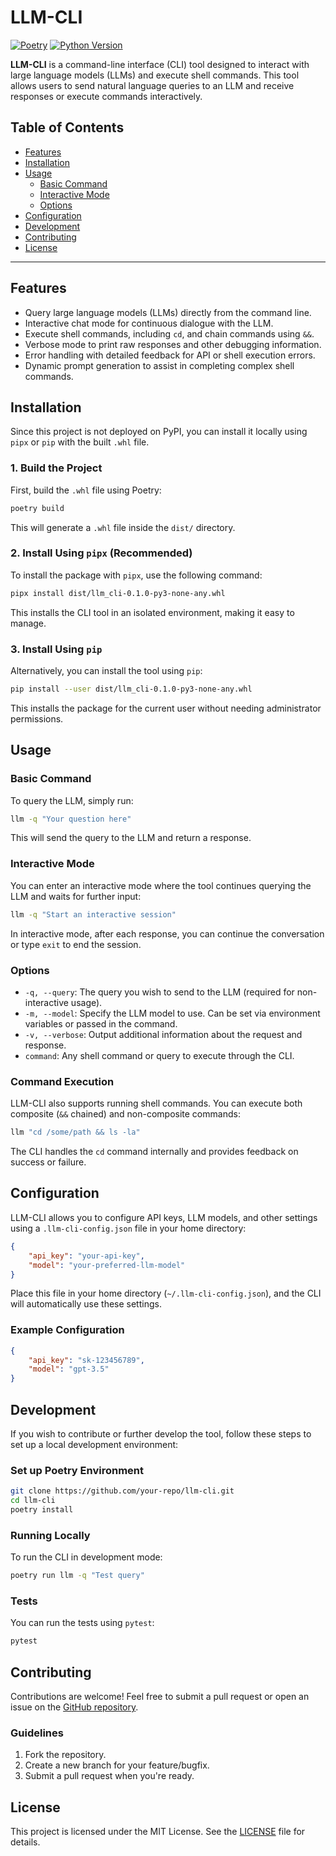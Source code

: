 
# LLM-CLI

[![Poetry](https://img.shields.io/badge/poetry-managed-blue)](https://python-poetry.org/)
[![Python Version](https://img.shields.io/badge/python-3.11%2B-blue)](https://www.python.org/downloads/release/python-3110/)

**LLM-CLI** is a command-line interface (CLI) tool designed to interact with large language models (LLMs) and execute shell commands. This tool allows users to send natural language queries to an LLM and receive responses or execute commands interactively.

## Table of Contents

- [Features](#features)
- [Installation](#installation)
- [Usage](#usage)
  - [Basic Command](#basic-command)
  - [Interactive Mode](#interactive-mode)
  - [Options](#options)
- [Configuration](#configuration)
- [Development](#development)
- [Contributing](#contributing)
- [License](#license)

---

## Features

- Query large language models (LLMs) directly from the command line.
- Interactive chat mode for continuous dialogue with the LLM.
- Execute shell commands, including `cd`, and chain commands using `&&`.
- Verbose mode to print raw responses and other debugging information.
- Error handling with detailed feedback for API or shell execution errors.
- Dynamic prompt generation to assist in completing complex shell commands.

## Installation

Since this project is not deployed on PyPI, you can install it locally using `pipx` or `pip` with the built `.whl` file.

### 1. Build the Project

First, build the `.whl` file using Poetry:

```bash
poetry build
```

This will generate a `.whl` file inside the `dist/` directory.

### 2. Install Using `pipx` (Recommended)

To install the package with `pipx`, use the following command:

```bash
pipx install dist/llm_cli-0.1.0-py3-none-any.whl
```

This installs the CLI tool in an isolated environment, making it easy to manage.

### 3. Install Using `pip`

Alternatively, you can install the tool using `pip`:

```bash
pip install --user dist/llm_cli-0.1.0-py3-none-any.whl
```

This installs the package for the current user without needing administrator permissions.

## Usage

### Basic Command

To query the LLM, simply run:

```bash
llm -q "Your question here"
```

This will send the query to the LLM and return a response.

### Interactive Mode

You can enter an interactive mode where the tool continues querying the LLM and waits for further input:

```bash
llm -q "Start an interactive session"
```

In interactive mode, after each response, you can continue the conversation or type `exit` to end the session.

### Options

- `-q, --query`: The query you wish to send to the LLM (required for non-interactive usage).
- `-m, --model`: Specify the LLM model to use. Can be set via environment variables or passed in the command.
- `-v, --verbose`: Output additional information about the request and response.
- `command`: Any shell command or query to execute through the CLI.

### Command Execution

LLM-CLI also supports running shell commands. You can execute both composite (`&&` chained) and non-composite commands:

```bash
llm "cd /some/path && ls -la"
```

The CLI handles the `cd` command internally and provides feedback on success or failure.

## Configuration

LLM-CLI allows you to configure API keys, LLM models, and other settings using a `.llm-cli-config.json` file in your home directory:

```json
{
    "api_key": "your-api-key",
    "model": "your-preferred-llm-model"
}
```

Place this file in your home directory (`~/.llm-cli-config.json`), and the CLI will automatically use these settings.

### Example Configuration

```json
{
    "api_key": "sk-123456789",
    "model": "gpt-3.5"
}
```

## Development

If you wish to contribute or further develop the tool, follow these steps to set up a local development environment:

### Set up Poetry Environment

```bash
git clone https://github.com/your-repo/llm-cli.git
cd llm-cli
poetry install
```

### Running Locally

To run the CLI in development mode:

```bash
poetry run llm -q "Test query"
```

### Tests

You can run the tests using `pytest`:

```bash
pytest
```

## Contributing

Contributions are welcome! Feel free to submit a pull request or open an issue on the [GitHub repository](https://github.com/your-repo/llm-cli/issues).

### Guidelines

1. Fork the repository.
2. Create a new branch for your feature/bugfix.
3. Submit a pull request when you're ready.

## License

This project is licensed under the MIT License. See the [LICENSE](./LICENSE) file for details.
